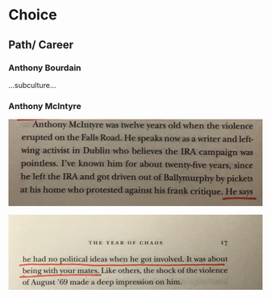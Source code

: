 # Choice

## Path/ Career 

### Anthony Bourdain

...subculture...

### Anthony McIntyre

![](Images/IMG_3131.jpeg) 

![](Images/IMG_3132.jpeg) 
